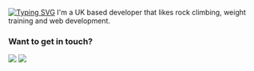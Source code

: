 [![Typing SVG](https://readme-typing-svg.demolab.com?font=&weight=600&duration=3000&pause=1500&color=C9D1D9&center=true&width=435&lines=Hi+there%2C+I'm+Laurenz)](https://git.io/typing-svg)
I'm a UK based developer that likes rock climbing, weight training and web development.

### Want to get in touch?
<a href="mailto:laurenzguevara@outlook.com"><img src="https://custom-icon-badges.demolab.com/badge/-Outlook-%230078D4?style=for-the-badge&logo=microsoftoutlook&logoColor=white"></a>
<a href="https://www.linkedin.com/in/laurenzguevara/"><img src="https://custom-icon-badges.demolab.com/badge/-Linkedin-%230A66C2?style=for-the-badge&logo=linkedin&logoColor=white"></a>
